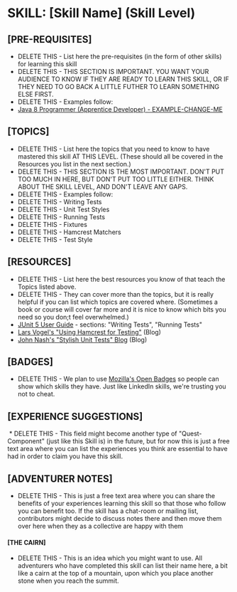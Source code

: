 # SKILL: [Skill Name] (Skill Level)

## [PRE-REQUISITES]
  * DELETE THIS - List here the pre-requisites (in the form of other skills) for learning this skill
  * DELETE THIS - THIS SECTION IS IMPORTANT.  YOU WANT YOUR AUDIENCE TO KNOW IF THEY ARE READY TO LEARN THIS SKILL, OR IF THEY NEED TO GO BACK A LITTLE FUTHER TO LEARN SOMETHING ELSE FIRST.
  * DELETE THIS - Examples follow:
  * [Java 8 Programmer (Apprentice Developer) - EXAMPLE-CHANGE-ME](https://andrewharmellaw.github.io/quest-dist-sys-eng-java-apprentice/skill-java8-apprentice-dev/)

## [TOPICS]
  * DELETE THIS - List here the topics that you need to know to have mastered this skill AT THIS LEVEL.  (These should all be covered in the Resources you list in the next section.)
  * DELETE THIS - THIS SECTION IS THE MOST IMPORTANT.  DON'T PUT TOO MUCH IN HERE, BUT DON'T PUT TOO LITTLE EITHER.  THINK ABOUT THE SKILL LEVEL, AND DON'T LEAVE ANY GAPS. 
  * DELETE THIS - Examples follow:
  * DELETE THIS - Writing Tests
  * DELETE THIS - Unit Test Styles
  * DELETE THIS - Running Tests
  * DELETE THIS - Fixtures
  * DELETE THIS - Hamcrest Matchers
  * DELETE THIS - Test Style

## [RESOURCES]
  * DELETE THIS - List here the best resources you know of that teach the Topics listed above.  
  * DELETE THIS - They can cover more than the topics, but it is really helpful if you can list which topics are covered where. (Sometimes a book or course will cover far more and it is nice to know which bits you need so you don;t feel overwhelmed.)
  * [JUnit 5 User Guide](http://junit.org/junit5/docs/current/user-guide/) - sections: "Writing Tests", "Running Tests"
  * [Lars Vogel's "Using Hamcrest for Testing"](http://www.vogella.com/tutorials/Hamcrest/article.html) (Blog)
  * [John Nash's "Stylish Unit Tests" Blog](https://capgemini.github.io/development/unit-test-structure/) (Blog)


## [BADGES]
  * DELETE THIS - We plan to use [Mozilla's Open Badges](https://openbadges.org/) so people can show which skills they have.  Just like LinkedIn skills, we're trusting you not to cheat.

## [EXPERIENCE SUGGESTIONS]
  * DELETE THIS - This field might become another type of "Quest-Component" (just like this Skill is) in the future, but for now this is just a free text area where you can list the experiences you think are essential to have had in order to claim you have this skill.

## [ADVENTURER NOTES]
  * DELETE THIS - This is just a free text area where you can share the benefits of your experiences learning this skill so that those who follow you can benefit too.  If the skill has a chat-room or mailing list, contributors might decide to discuss notes there and then move them over here when they as a collective are happy with them

#### [THE CAIRN]
  * DELETE THIS - This is an idea which you might want to use.  All adventurers who have completed this skill can list their name here, a bit like a cairn at the top of a mountain, upon which you place another stone when you reach the summit.
